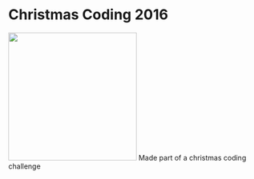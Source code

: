 # Christmas Coding 2016
<img src="http://i.imgur.com/54aKrHx.png" width="256">
Made part of a christmas coding challenge

